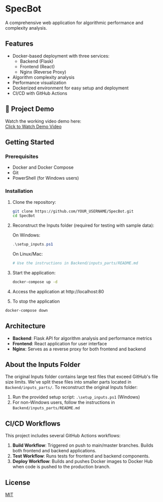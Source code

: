 # SpecBot

A comprehensive web application for algorithmic performance and complexity analysis.

## Features

- Docker-based deployment with three services:
  - Backend (Flask)
  - Frontend (React)
  - Nginx (Reverse Proxy)
- Algorithm complexity analysis
- Performance visualization
- Dockerized environment for easy setup and deployment
- CI/CD with GitHub Actions
## 🎥 Project Demo

Watch the working video demo here:  
[Click to Watch Demo Video](https://drive.google.com/file/d/1DzUZqjXLK2gpKwB9-nKcmjAap-hBzc51/view?usp=sharing)


## Getting Started

### Prerequisites

- Docker and Docker Compose
- Git
- PowerShell (for Windows users)

### Installation

1. Clone the repository:

   ```bash
   git clone https://github.com/YOUR_USERNAME/SpecBot.git
   cd SpecBot
   ```

2. Reconstruct the Inputs folder (required for testing with sample data):

   On Windows:

   ```powershell
   .\setup_inputs.ps1
   ```

   On Linux/Mac:

   ```bash
   # Use the instructions in Backend/inputs_parts/README.md
   ```

3. Start the application:

   ```bash
   docker-compose up -d
   ```

4. Access the application at http://localhost:80

5. To stop the application

```bash
docker-compose down
```

## Architecture

- **Backend**: Flask API for algorithm analysis and performance metrics
- **Frontend**: React application for user interface
- **Nginx**: Serves as a reverse proxy for both frontend and backend

## About the Inputs Folder

The original Inputs folder contains large test files that exceed GitHub's file size limits. We've split these files into smaller parts located in `Backend/inputs_parts/`. To reconstruct the original Inputs folder:

1. Run the provided setup script: `.\setup_inputs.ps1` (Windows)
2. For non-Windows users, follow the instructions in `Backend/inputs_parts/README.md`

## CI/CD Workflows

This project includes several GitHub Actions workflows:

1. **Build Workflow**: Triggered on push to main/master branches. Builds both frontend and backend applications.
2. **Test Workflow**: Runs tests for frontend and backend components.
3. **Deploy Workflow**: Builds and pushes Docker images to Docker Hub when code is pushed to the production branch.

## License

[MIT](LICENSE)
